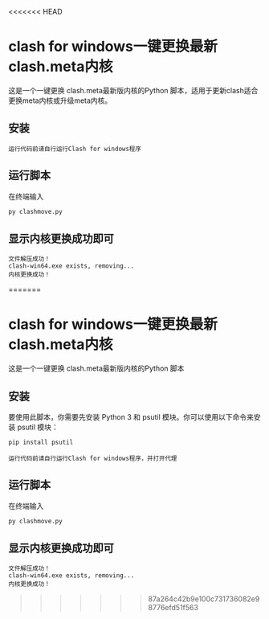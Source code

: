 <<<<<<< HEAD
# clash for windows一键更换最新clash.meta内核

这是一个一键更换 clash.meta最新版内核的Python 脚本，适用于更新clash适合更换meta内核或升级meta内核。

## 安装
```运行代码前请自行运行Clash for windows程序```
## 运行脚本  
在终端输入
```cmd
py clashmove.py  
```
## 显示内核更换成功即可  
```文件下载成功！
文件解压成功！
clash-win64.exe exists, removing...
内核更换成功！
```


=======
# clash for windows一键更换最新clash.meta内核

这是一个一键更换 clash.meta最新版内核的Python 脚本

## 安装

要使用此脚本，你需要先安装 Python 3 和 psutil 模块。你可以使用以下命令来安装 psutil 模块：

```cmd 
pip install psutil
```
```运行代码前请自行运行Clash for windows程序，并打开代理```
## 运行脚本  
在终端输入
```cmd
py clashmove.py  
```
## 显示内核更换成功即可  
```文件下载成功！
文件解压成功！
clash-win64.exe exists, removing...
内核更换成功！
```


>>>>>>> 87a264c42b9e100c731736082e98776efd51f563
